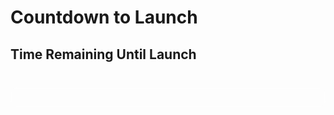 # Countdown to Launch
## Time Remaining Until Launch

<div id="countdown-timer" class="countdown-display">
  <!-- Countdown will be inserted here by JavaScript -->
</div>

<style>
.countdown-display {
  display: flex;
  justify-content: center;
  flex-wrap: wrap;
  gap: 1rem;
  margin: 2.5rem 0;
  padding: 1rem;
  border-radius: 12px;
  background-color: transparent;
  backdrop-filter: blur(2px);
}

.countdown-unit {
  display: flex;
  flex-direction: column;
  align-items: center;
  min-width: 80px;
  padding: 1rem;
  border-radius: 10px;
  background-color: rgba(255, 255, 255, 0.4);
  color: var(--text-color);
  backdrop-filter: blur(4px);
  box-shadow: 0 2px 8px rgba(0,0,0,0.05);
  transition: transform 0.3s ease;
}

.dark-mode .countdown-unit {
  background-color: rgba(255, 255, 255, 0.1);
}

.countdown-unit:hover {
  transform: translateY(-4px);
}

.countdown-value {
  font-size: 2.4rem;
  font-weight: 600;
  color: var(--text-color);
}

.countdown-label {
  margin-top: 0.3rem;
  font-size: 0.85rem;
  text-transform: uppercase;
  opacity: 0.7;
  letter-spacing: 1px;
}

@media (max-width: 768px) {
  .countdown-value {
    font-size: 2rem;
  }
}
</style>

